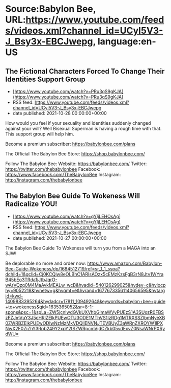 # Source:Babylon Bee, URL:https://www.youtube.com/feeds/videos.xml?channel_id=UCyl5V3-J_Bsy3x-EBCJwepg, language:en-US

## The Fictional Characters Forced To Change Their Identities Support Group
 - [https://www.youtube.com/watch?v=PRu3qS9gKJA](https://www.youtube.com/watch?v=PRu3qS9gKJA)
 - RSS feed: https://www.youtube.com/feeds/videos.xml?channel_id=UCyl5V3-J_Bsy3x-EBCJwepg
 - date published: 2021-10-28 00:00:00+00:00

How would you feel if your sexuality and identities suddenly changed against your will? Well Bisexual Superman is having a rough time with that. This support group will help him.

Become a premium subscriber:  https://babylonbee.com/plans

The Official The Babylon Bee Store:  https://shop.babylonbee.com/

Follow The Babylon Bee:
Website: https://babylonbee.com/
Twitter: https://twitter.com/thebabylonbee
Facebook: https://www.facebook.com/TheBabylonBee
Instagram: http://instagram.com/thebabylonbee

## The Babylon Bee Guide To Wokeness Will Radicalize YOU!
 - [https://www.youtube.com/watch?v=gYljLEHOsAg](https://www.youtube.com/watch?v=gYljLEHOsAg)
 - RSS feed: https://www.youtube.com/feeds/videos.xml?channel_id=UCyl5V3-J_Bsy3x-EBCJwepg
 - date published: 2021-10-27 00:00:00+00:00

The Babylon Bee Guide To Wokeness will turn you from a MAGA into an SJW! 

Be deplorable no more and order now: https://www.amazon.com/Babylon-Bee-Guide-Wokeness/dp/1684512719/ref=sr_1_1_sspa?dchild=1&gclid=Cj0KCQjw8eOLBhC1ARIsAOzx5cEMzKzsFgB3rN8Jtv1WYraB45bEo3TRda1jJtbJqrO-wArVQzq0M4MaAvkMEALw_wcB&hvadid=540126299025&hvdev=c&hvlocphy=9052218&hvnetw=g&hvqmt=e&hvrand=16776733561140656595&hvtargid=kwd-1409883395264&hydadcr=17811_10949264&keywords=babylon+bee+guide+to+wokeness&qid=1635365052&sr=8-1-spons&psc=1&spLa=ZW5jcnlwdGVkUXVhbGlmaWVyPUEzS1A3SUozR0FBSzFZJmVuY3J5cHRlZElkPUEwOTU3ODE1MThVS1IzRDg1MTRXSSZlbmNyeXB0ZWRBZElkPUEwODIwNzMzMkVDQllENVNJTEVBUyZ3aWRnZXROYW1lPXNwX2F0ZiZhY3Rpb249Y2xpY2tSZWRpcmVjdCZkb05vdExvZ0NsaWNrPXRydWU=

Become a premium subscriber:  https://babylonbee.com/plans

The Official The Babylon Bee Store:  https://shop.babylonbee.com/

Follow The Babylon Bee:
Website: https://babylonbee.com/
Twitter: https://twitter.com/thebabylonbee
Facebook: https://www.facebook.com/TheBabylonBee
Instagram: http://instagram.com/thebabylonbee

